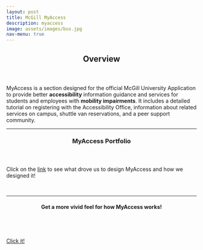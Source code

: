 ```yaml
---
layout: post
title: McGill MyAccess
description: myaccess
image: assets/images/bus.jpg
nav-menu: true
---
```

<section id="one">
	<div class="inner">
		<header class="major">
			<h1>Overview</h1>
		</header>
    
<p> MyAccess is a section designed for the official McGill University Application to provide better <strong>accessibility</strong> information guidance and services for students and employees with <strong>mobility impairments</strong>. It includes a detailed tutorial on registering with the Accessibility Office, information about related services on campus, shuttle van reservations, and a peer support community.</p>

<hr class="major" />
<section id="one">
	<div class="inner">
		<header class="major">
			<h1>MyAccess Portfolio</h1>
		</header>
<p>Click on the <a href="https://drive.google.com/file/d/10LfPD5FSlv-sYFfgzSx2NRmKDO8BrIm7/view?usp=sharing">link</a> to see what drove us to design MyAccess and how we designed it!</p>



<br>
<hr class="major" />
<section id="one">
	<div class="inner">
		<header class="major">
			<h1>Get a more vivid feel for how MyAccess works!</h1>
		</header>

<br>
<a href="[https://drive.google.com/file/d/10LfPD5FSlv-sYFfgzSx2NRmKDO8BrIm7/view?usp=sharing](https://www.figma.com/proto/wkFOKlG5oVCpghMwVNc92J/hifi?type=design&node-id=1-2&t=Tx26hoK5O4dgvljb-1&scaling=scale-down&page-id=0%3A1&starting-point-node-id=1%3A2&show-proto-sidebar=1&mode=design)">Click it!</a>
